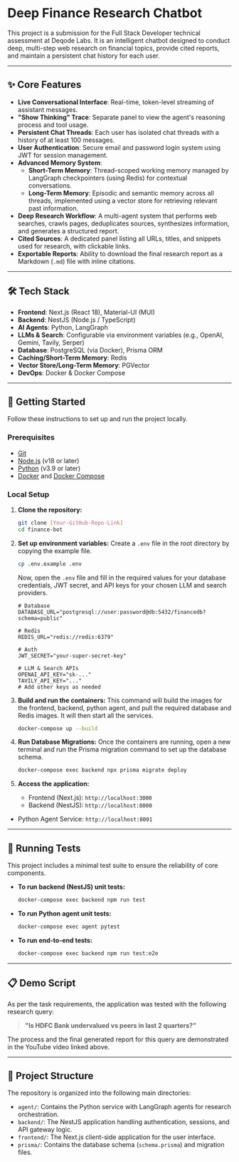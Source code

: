 # Deep Finance Research Chatbot

This project is a submission for the Full Stack Developer technical assessment at Deqode Labs. It is an intelligent chatbot designed to conduct deep, multi-step web research on financial topics, provide cited reports, and maintain a persistent chat history for each user.

---

## ✨ Core Features

-   **Live Conversational Interface**: Real-time, token-level streaming of assistant messages. 
-   **"Show Thinking" Trace**: Separate panel to view the agent's reasoning process and tool usage.
-   **Persistent Chat Threads**: Each user has isolated chat threads with a history of at least 100 messages.
-   **User Authentication**: Secure email and password login system using JWT for session management.
-   **Advanced Memory System**:
    -   **Short-Term Memory**: Thread-scoped working memory managed by LangGraph checkpointers (using Redis) for contextual conversations.
    -   **Long-Term Memory**: Episodic and semantic memory across all threads, implemented using a vector store for retrieving relevant past information.
-   **Deep Research Workflow**: A multi-agent system that performs web searches, crawls pages, deduplicates sources, synthesizes information, and generates a structured report.
-   **Cited Sources**: A dedicated panel listing all URLs, titles, and snippets used for research, with clickable links.
-   **Exportable Reports**: Ability to download the final research report as a Markdown (`.md`) file with inline citations.

---

## 🛠️ Tech Stack

-   **Frontend**: Next.js (React 18), Material-UI (MUI)
-   **Backend**: NestJS (Node.js / TypeScript)
-   **AI Agents**: Python, LangGraph
-   **LLMs & Search**: Configurable via environment variables (e.g., OpenAI, Gemini, Tavily, Serper)
-   **Database**: PostgreSQL (via Docker), Prisma ORM
-   **Caching/Short-Term Memory**: Redis
-   **Vector Store/Long-Term Memory**: PGVector
-   **DevOps**: Docker & Docker Compose

---

## 🚀 Getting Started

Follow these instructions to set up and run the project locally.

### Prerequisites

-   [Git](https://git-scm.com/)
-   [Node.js](https://nodejs.org/en/) (v18 or later)
-   [Python](https://www.python.org/) (v3.9 or later)
-   [Docker](https://www.docker.com/) and [Docker Compose](https://docs.docker.com/compose/)

### Local Setup

1.  **Clone the repository:**
    ```bash
    git clone [Your-GitHub-Repo-Link]
    cd finance-bot
    ```

2.  **Set up environment variables:**
    Create a `.env` file in the root directory by copying the example file.
    ```bash
    cp .env.example .env
    ```
    Now, open the `.env` file and fill in the required values for your database credentials, JWT secret, and API keys for your chosen LLM and search providers.

    ```env
    # Database
    DATABASE_URL="postgresql://user:password@db:5432/financedb?schema=public"

    # Redis
    REDIS_URL="redis://redis:6379"

    # Auth
    JWT_SECRET="your-super-secret-key"

    # LLM & Search APIs
    OPENAI_API_KEY="sk-..."
    TAVILY_API_KEY="..."
    # Add other keys as needed
    ```

3.  **Build and run the containers:**
    This command will build the images for the frontend, backend, python agent, and pull the required database and Redis images. It will then start all the services.
    ```bash
    docker-compose up --build
    ```

4.  **Run Database Migrations:**
    Once the containers are running, open a new terminal and run the Prisma migration command to set up the database schema.
    ```bash
    docker-compose exec backend npx prisma migrate deploy
    ```

5.  **Access the application:**
    -   Frontend (Next.js): `http://localhost:3000`
    -   Backend (NestJS): `http://localhost:8000`
-   Python Agent Service: `http://localhost:8001`

---

## 🧪 Running Tests

This project includes a minimal test suite to ensure the reliability of core components.

-   **To run backend (NestJS) unit tests:**
    ```bash
    docker-compose exec backend npm run test
    ```
-   **To run Python agent unit tests:**
    ```bash
    docker-compose exec agent pytest
    ```
-   **To run end-to-end tests:**
    ```bash
    docker-compose exec backend npm run test:e2e
    ```

---

## 📋 Demo Script

As per the task requirements, the application was tested with the following research query:

> **"Is HDFC Bank undervalued vs peers in last 2 quarters?"**

The process and the final generated report for this query are demonstrated in the YouTube video linked above.

---

## 📂 Project Structure

The repository is organized into the following main directories:

-   `agent/`: Contains the Python service with LangGraph agents for research orchestration.
-   `backend/`: The NestJS application handling authentication, sessions, and API gateway logic.
-   `frontend/`: The Next.js client-side application for the user interface.
-   `prisma/`: Contains the database schema (`schema.prisma`) and migration files.
